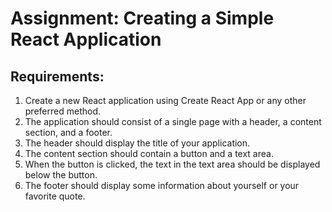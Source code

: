 # Assignment: Creating a Simple React Application

## Requirements:

1. Create a new React application using Create React App or any other preferred method.
1. The application should consist of a single page with a header, a content section, and a footer.
1. The header should display the title of your application.
1. The content section should contain a button and a text area.
1. When the button is clicked, the text in the text area should be displayed below the button.
1. The footer should display some information about yourself or your favorite quote.
